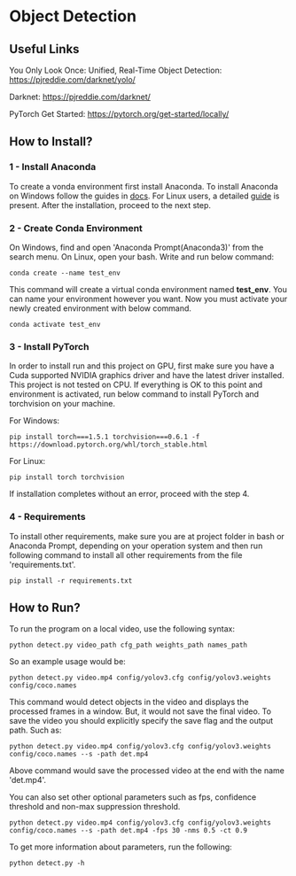 # Object Detection

## Useful Links
You Only Look Once: Unified, Real-Time Object Detection: https://pjreddie.com/darknet/yolo/

Darknet: https://pjreddie.com/darknet/

PyTorch Get Started: https://pytorch.org/get-started/locally/ 
## How to Install?

### 1 - Install Anaconda

To create a vonda environment first install Anaconda. To install Anaconda on Windows
follow the guides in [docs](https://docs.anaconda.com/anaconda/install/windows/). For Linux users,
a detailed [guide](https://docs.anaconda.com/anaconda/install/linux/) is present. After the installation,
proceed to the next step.

### 2 - Create Conda Environment

On Windows, find and open 'Anaconda Prompt(Anaconda3)' from the search menu. On Linux, open your bash. Write and 
run below command:
```
conda create --name test_env
``` 

This command will create a virtual conda environment named **test_env**. You can name your environment however you want. Now you must activate your newly created environment 
with below command.

```
conda activate test_env
```


### 3 - Install PyTorch

In order to install run and this project on GPU, first make sure you have a Cuda supported 
NVIDIA graphics driver and have the latest driver installed. This project is not tested on CPU. If everything is OK to this point and 
environment is activated, run below command to install PyTorch and torchvision on your machine.

For Windows: 
```
pip install torch===1.5.1 torchvision===0.6.1 -f https://download.pytorch.org/whl/torch_stable.html
```

For Linux: 
```
pip install torch torchvision
```

If installation completes without an error, proceed with the step 4.

### 4 - Requirements

To install other requirements, make sure you are at project folder in bash or 
Anaconda Prompt, depending on your operation system and then run following command to install 
all other requirements from the file 'requirements.txt'.

```
pip install -r requirements.txt
```

## How to Run?

To run the program on a local video, use the following syntax:

```
python detect.py video_path cfg_path weights_path names_path
```  

So an example usage would be:

```
python detect.py video.mp4 config/yolov3.cfg config/yolov3.weights config/coco.names
```  
This command would detect objects in the video and displays the processed frames in a window. But,
it would not save the final video. To save the video you should explicitly specify the save flag and the
output path. Such as:

```
python detect.py video.mp4 config/yolov3.cfg config/yolov3.weights config/coco.names --s -path det.mp4
```  
Above command would save the processed video at the end with the name 'det.mp4'.

You can also set other optional parameters such as fps, confidence threshold and non-max 
suppression threshold.

```
python detect.py video.mp4 config/yolov3.cfg config/yolov3.weights config/coco.names --s -path det.mp4 -fps 30 -nms 0.5 -ct 0.9
```  

To get more information about parameters, run the following:

```
python detect.py -h
```  
